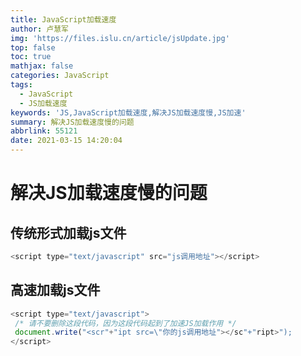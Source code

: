 ```yaml
---
title: JavaScript加载速度
author: 卢慧军
img: 'https://files.islu.cn/article/jsUpdate.jpg'
top: false
toc: true
mathjax: false
categories: JavaScript
tags:
  - JavaScript
  - JS加载速度
keywords: 'JS,JavaScript加载速度,解决JS加载速度慢,JS加速'
summary: 解决JS加载速度慢的问题
abbrlink: 55121
date: 2021-03-15 14:20:04
---
```


# 解决JS加载速度慢的问题

## **传统形式加载js文件**

```javascript
<script type="text/javascript" src="js调用地址"></script>
```

## **高速加载js文件**

```javascript
<script type="text/javascript">
 /* 请不要删除这段代码，因为这段代码起到了加速JS加载作用 */
 document.write("<scr"+"ipt src=\"你的js调用地址"></sc"+"ript>");
</script>
```